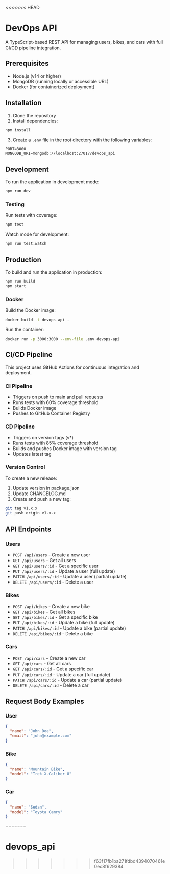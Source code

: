 <<<<<<< HEAD
# DevOps API

A TypeScript-based REST API for managing users, bikes, and cars with full CI/CD pipeline integration.

## Prerequisites

- Node.js (v14 or higher)
- MongoDB (running locally or accessible URL)
- Docker (for containerized deployment)

## Installation

1. Clone the repository
2. Install dependencies:
```bash
npm install
```
3. Create a `.env` file in the root directory with the following variables:
```
PORT=3000
MONGODB_URI=mongodb://localhost:27017/devops_api
```

## Development

To run the application in development mode:

```bash
npm run dev
```

### Testing

Run tests with coverage:
```bash
npm test
```

Watch mode for development:
```bash
npm run test:watch
```

## Production

To build and run the application in production:

```bash
npm run build
npm start
```

### Docker

Build the Docker image:
```bash
docker build -t devops-api .
```

Run the container:
```bash
docker run -p 3000:3000 --env-file .env devops-api
```

## CI/CD Pipeline

This project uses GitHub Actions for continuous integration and deployment.

### CI Pipeline
- Triggers on push to main and pull requests
- Runs tests with 60% coverage threshold
- Builds Docker image
- Pushes to GitHub Container Registry

### CD Pipeline
- Triggers on version tags (v*)
- Runs tests with 85% coverage threshold
- Builds and pushes Docker image with version tag
- Updates latest tag

### Version Control
To create a new release:
1. Update version in package.json
2. Update CHANGELOG.md
3. Create and push a new tag:
```bash
git tag v1.x.x
git push origin v1.x.x
```

## API Endpoints

### Users

- `POST /api/users` - Create a new user
- `GET /api/users` - Get all users
- `GET /api/users/:id` - Get a specific user
- `PUT /api/users/:id` - Update a user (full update)
- `PATCH /api/users/:id` - Update a user (partial update)
- `DELETE /api/users/:id` - Delete a user

### Bikes

- `POST /api/bikes` - Create a new bike
- `GET /api/bikes` - Get all bikes
- `GET /api/bikes/:id` - Get a specific bike
- `PUT /api/bikes/:id` - Update a bike (full update)
- `PATCH /api/bikes/:id` - Update a bike (partial update)
- `DELETE /api/bikes/:id` - Delete a bike

### Cars

- `POST /api/cars` - Create a new car
- `GET /api/cars` - Get all cars
- `GET /api/cars/:id` - Get a specific car
- `PUT /api/cars/:id` - Update a car (full update)
- `PATCH /api/cars/:id` - Update a car (partial update)
- `DELETE /api/cars/:id` - Delete a car

## Request Body Examples

### User
```json
{
  "name": "John Doe",
  "email": "john@example.com"
}
```

### Bike
```json
{
  "name": "Mountain Bike",
  "model": "Trek X-Caliber 8"
}
```

### Car
```json
{
  "name": "Sedan",
  "model": "Toyota Camry"
}
``` 
=======
# devops_api
>>>>>>> f63f17fb1ba271fdbd4394070461e0ec8f629384
